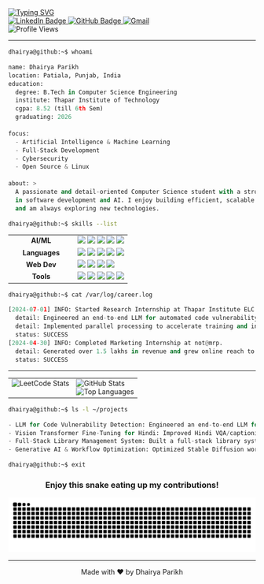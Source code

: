 <div id="header" align="left">
  <a href="https://git.io/typing-svg">
    <img src="https://readme-typing-svg.herokuapp.com?font=Fira+Code&size=24&pause=1000&color=FF8C00&center=false&vCenter=true&width=435&lines=Hey+there!+I'm+Dhairya+Parikh;A+passionate+developer+from+India;I'm+an+AI+%26+ML+Explorer;And+a+Linux+Enthusiast" alt="Typing SVG" />
  </a>
</div>

<div id="badges" align="left">
  <a href="https://www.linkedin.com/in/dhairya-parikh-dnp">
    <img src="https://img.shields.io/badge/LinkedIn-blue?style=for-the-badge&logo=linkedin&logoColor=white" alt="LinkedIn Badge"/>
  </a>
  <a href="https://github.com/IridscentOwl">
    <img src="https://img.shields.io/badge/GitHub-100000?style=for-the-badge&logo=github&logoColor=white" alt="GitHub Badge"/>
  </a>
  <a href="mailto:ndhairyaparikh@gmail.com">
    <img src="https://img.shields.io/badge/Gmail-D14836?style=for-the-badge&logo=gmail&logoColor=white" alt="Gmail"/>
  </a>
  <br>
  <img src="https://komarev.com/ghpvc/?username=IridscentOwl&style=flat-square&color=blueviolet" alt="Profile Views"/>
</div>

---

```bash
dhairya@github:~$ whoami
```
```python
name: Dhairya Parikh
location: Patiala, Punjab, India
education:
  degree: B.Tech in Computer Science Engineering
  institute: Thapar Institute of Technology
  cgpa: 8.52 (till 6th Sem)
  graduating: 2026

focus:
  - Artificial Intelligence & Machine Learning
  - Full-Stack Development
  - Cybersecurity
  - Open Source & Linux

about: >
  A passionate and detail-oriented Computer Science student with a strong foundation
  in software development and AI. I enjoy building efficient, scalable solutions
  and am always exploring new technologies.
```

```bash
dhairya@github:~$ skills --list
```
<table align="center">
  <tr>
    <td align="center" width="120"><strong>AI/ML</strong></td>
    <td>
      <img src="https://img.shields.io/badge/PyTorch-%23EE4C2C.svg?style=for-the-badge&logo=PyTorch&logoColor=white" />
      <img src="https://img.shields.io/badge/TensorFlow-%23FF6F00.svg?style=for-the-badge&logo=TensorFlow&logoColor=white" />
      <img src="https://img.shields.io/badge/LoRA-8A2BE2?style=for-the-badge" />
      <img src="https://img.shields.io/badge/Stable%20Diffusion-000000?style=for-the-badge&logo=stabilityai&logoColor=white" />
      <img src="https://img.shields.io/badge/Vision%20Transformers-5A9C4C?style=for-the-badge" />
    </td>
  </tr>
  <tr>
    <td align="center" width="120"><strong>Languages</strong></td>
    <td>
      <img src="https://img.shields.io/badge/Python-3776AB?style=for-the-badge&logo=python&logoColor=white" />
      <img src="https://img.shields.io/badge/C%2B%2B-00599C?style=for-the-badge&logo=c%2B%2B&logoColor=white" />
      <img src="https://img.shields.io/badge/JavaScript-F7DF1E?style=for-the-badge&logo=javascript&logoColor=black" />
      <img src="https://img.shields.io/badge/SQL-4479A1?style=for-the-badge&logo=mysql&logoColor=white" />
      <img src="https://img.shields.io/badge/R-276DC3?style=for-the-badge&logo=r&logoColor=white" />
    </td>
  </tr>
  <tr>
    <td align="center" width="120"><strong>Web Dev</strong></td>
    <td>
      <img src="https://img.shields.io/badge/Flask-000000?style=for-the-badge&logo=flask&logoColor=white" />
      <img src="https://img.shields.io/badge/Django-092E20?style=for-the-badge&logo=django&logoColor=white" />
      <img src="https://img.shields.io/badge/HTML5-E34F26?style=for-the-badge&logo=html5&logoColor=white" />
      <img src="https://img.shields.io/badge/CSS3-1572B6?style=for-the-badge&logo=css3&logoColor=white" />
    </td>
  </tr>
  <tr>
    <td align="center" width="120"><strong>Tools</strong></td>
    <td>
      <img src="https://img.shields.io/badge/Linux-FCC624?style=for-the-badge&logo=linux&logoColor=black" />
      <img src="https://img.shields.io/badge/Docker-2496ED?style=for-the-badge&logo=docker&logoColor=white" />
      <img src="https://img.shields.io/badge/Git-F05032?style=for-the-badge&logo=git&logoColor=white" />
      <img src="https://img.shields.io/badge/VS%20Code-007ACC?style=for-the-badge&logo=visual-studio-code&logoColor=white" />
      <img src="https://img.shields.io/badge/Neovim-57A143?style=for-the-badge&logo=neovim&logoColor=white" />
    </td>
  </tr>
</table>
  
```bash
dhairya@github:~$ cat /var/log/career.log
```
```python
[2024-07-01] INFO: Started Research Internship at Thapar Institute ELC.
  detail: Engineered an end-to-end LLM for automated code vulnerability detection and repair.
  detail: Implemented parallel processing to accelerate training and inference.
  status: SUCCESS
[2024-04-30] INFO: Completed Marketing Internship at not@mrp.
  detail: Generated over 1.5 lakhs in revenue and grew online reach to 30,000+ users.
  status: SUCCESS
```

---

<div align="center">
  <table>
    <tr>
      <td valign="top">
        <img src="https://leetcard.jacoblin.cool/IridescentOwl?theme=dark&font=Syne%20Mono&ext=activity" alt="LeetCode Stats"/>
      </td>
      <td valign="top">
        <img src="https://github-readme-stats.vercel.app/api?username=IridescentOwl&show_icons=true&theme=radical" alt="GitHub Stats"/>
        <br>
        <img src="https://github-readme-stats.vercel.app/api/top-langs/?username=IridescentOwl&layout=compact&theme=radical" alt="Top Languages"/>
      </td>
    </tr>
  </table>
</div>

```bash
dhairya@github:~$ ls -l ~/projects
```
```python
- LLM for Code Vulnerability Detection: Engineered an end-to-end LLM for automated code vulnerability detection and repair (LORA, FOMAML).
- Vision Transformer Fine-Tuning for Hindi: Improved Hindi VQA/captioning accuracy by 15% by fine-tuning a Vision Transformer on the Hindi Visual Genome dataset.
- Full-Stack Library Management System: Built a full-stack library system with a secure REST API (JWT), reducing query time by 40%.
- Generative AI & Workflow Optimization: Optimized Stable Diffusion workflows using ControlNets and LORA for high-fidelity image generation.
```
```bash
dhairya@github:~$ exit
```

<div align="center">
  <h3>Enjoy this snake eating up my contributions!</h3>
  <img src="https://raw.githubusercontent.com/IridescentOwl/IridescentOwl/output/github-contribution-grid-snake-dark.svg" alt="Snake animation" />
</div>

---

<div align="center">
  <p>Made with ❤️ by Dhairya Parikh</p>
</div>
